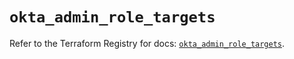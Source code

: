 # `okta_admin_role_targets`

Refer to the Terraform Registry for docs: [`okta_admin_role_targets`](https://registry.terraform.io/providers/okta/okta/4.10.0/docs/resources/admin_role_targets).
